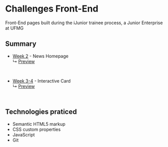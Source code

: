 # Challenges Front-End

Front-End pages built during the iJunior trainee process, a Junior Enterprise at UFMG


## Summary
- [Week 2](https://github.com/fidelis05/Challenges-Front-End/tree/main/Semana%202) - News Homepage <br>
   ↳ [Preview](https://challenges-front-end-wwgf.vercel.app)
<br>

- [Week 3-4](https://github.com/fidelis05/Challenges-Front-End/tree/main/Semana%203) - Interactive Card <br>
   ↳ [Preview](https://challenges-front-end-week3.vercel.app)
<br>


## Technologies praticed

- Semantic HTML5 markup
- CSS custom properties
- JavaScript
- Git
